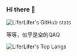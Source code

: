 ### Hi there 👋

<!--
**LiferLifer/LiferLifer** is a ✨ _special_ ✨ repository because its `README.md` (this file) appears on your GitHub profile.

Here are some ideas to get you started:

- 🔭 I’m currently working on ...
- 🌱 I’m currently learning ...
- 👯 I’m looking to collaborate on ...
- 🤔 I’m looking for help with ...
- 💬 Ask me about ...
- 📫 How to reach me: ...
- 😄 Pronouns: ...
- ⚡ Fun fact: ...
-->

![LiferLifer's GitHub stats](https://github-readme-stats.vercel.app/api?username=LiferLifer&show_icons=true&count_private=true)

等等，似乎是空的QAQ

![LiferLifer's Top Langs](https://github-readme-stats.vercel.app/api/top-langs/?username=LiferLifer&layout=compact)
